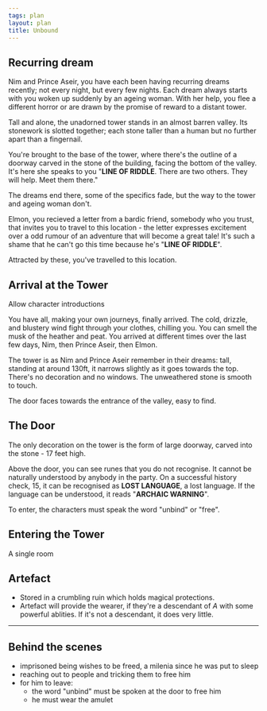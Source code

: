 ```yaml
---
tags: plan
layout: plan
title: Unbound
---
```



## Recurring dream

Nim and Prince Aseir, you have each been having recurring dreams recently; not
every night, but every few nights. Each dream always starts with you woken up
suddenly by an ageing woman. With her help, you flee a different horror or are
drawn by the promise of reward to a distant tower.

Tall and alone, the unadorned tower stands in an almost barren valley. Its
stonework is slotted together; each stone taller than a human but no further
apart than a fingernail.

You're brought to the base of the tower, where there's the outline of a doorway
carved in the stone of the building, facing the bottom of the valley. It's here
she speaks to you "**LINE OF RIDDLE**. There are two others. They will help.
Meet them there."

The dreams end there, some of the specifics fade, but the way to the tower and
ageing woman don't.

Elmon, you recieved a letter from a bardic friend, somebody who you trust, that
invites you to travel to this location - the letter expresses excitement over a
odd rumour of an adventure that will become a great tale! It's such a shame
that he can't go this time because he's "**LINE OF RIDDLE**".

Attracted by these, you've travelled to this location.

## Arrival at the Tower

<aside>Allow character introductions</aside>

You have all, making your own journeys, finally arrived. The cold, drizzle, and
blustery wind fight through your clothes, chilling you. You can smell the musk
of the heather and peat. You arrived at different times over the last few days,
Nim, then Prince Aseir, then Elmon. 

The tower is as Nim and Prince Aseir remember in their dreams: tall, standing
at around 130ft, it narrows slightly as it goes towards the top. There's no
decoration and no windows. The unweathered stone is smooth to touch. 

The door faces towards the entrance of the valley, easy to find.

## The Door

The only decoration on the tower is the form of large doorway, carved into the
stone - 17 feet high.

Above the door, you can see runes that you do not recognise. It cannot be
naturally understood by anybody in the party. On a successful history check,
<span class="check">15</span>, it can be recognised as **LOST LANGUAGE**, a
lost language. If the language can be understood, it reads "**ARCHAIC
WARNING**".

To enter, the characters must speak the word "unbind" or "free".

## Entering the Tower

A single room 

## Artefact

 - Stored in a crumbling ruin which holds magical protections.
 - Artefact will provide the wearer, if they're a descendant of *A* with some
   powerful ablities. If it's not a descendant, it does very little.

---

## Behind the scenes

 - imprisoned being wishes to be freed, a milenia since he was put to sleep
 - reaching out to people and tricking them to free him
 - for him to leave:
    - the word "unbind" must be spoken at the door to free him
    - he must wear the amulet

